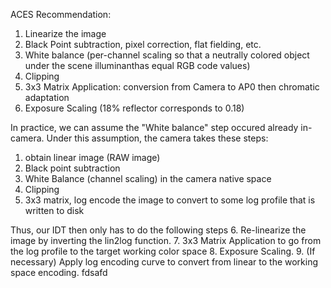 ACES Recommendation:
1. Linearize the image
2. Black Point subtraction, pixel correction, flat fielding, etc.
3. White balance (per-channel scaling so that a neutrally colored object under the scene illuminanthas equal RGB code values)
4. Clipping
5. 3x3 Matrix Application: conversion from Camera to AP0 then chromatic adaptation
6. Exposure Scaling (18% reflector corresponds to 0.18)

In practice, we can assume the "White balance" step occured already in-camera. Under this assumption, the camera takes these steps:
1. obtain linear image (RAW image)
2. Black point subtraction
3. White Balance (channel scaling) in the camera native space
4. Clipping
5. 3x3 matrix, log encode the image to convert to some log profile that is written to disk

Thus, our IDT then only has to do the following steps
6. Re-linearize the image by inverting the lin2log function.
7. 3x3 Matrix Application to go from the log profile to the target working color space
8. Exposure Scaling.
9. (If necessary) Apply log encoding curve to convert from linear to the working space encoding.
fdsafd